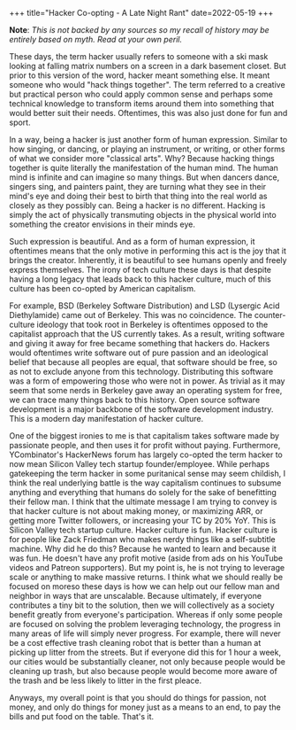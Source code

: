 +++
title="Hacker Co-opting - A Late Night Rant"
date=2022-05-19
+++

**Note**: _This is not backed by any sources so my recall of history may be entirely based on myth. Read at your own peril._

These days, the term hacker usually refers to someone with a ski mask looking at falling matrix numbers on a screen in a dark basement closet. But prior to this version of the word, hacker meant something else. It meant someone who would "hack things together". The term referred to a creative but practical person who could apply common sense and perhaps some technical knowledge to transform items around them into something that would better suit their needs. Oftentimes, this was also just done for fun and sport. 

In a way, being a hacker is just another form of human expression. Similar to how singing, or dancing, or playing an instrument, or writing, or other forms of what we consider more "classical arts". Why? Because hacking things together is quite literally the manifestation of the human mind. The human mind is infinite and can imagine so many things. But when dancers dance, singers sing, and painters paint, they are turning what they see in their mind's eye and doing their best to birth that thing into the real world as closely as they possibly can. Being a hacker is no different. Hacking is simply the act of physically transmuting objects in the physical world into something the creator envisions in their minds eye. 

Such expression is beautiful. And as a form of human expression, it oftentimes means that the only motive in performing this act is the joy that it brings the creator. Inherently, it is beautiful to see humans openly and freely express themselves. The irony of tech culture these days is that despite having a long legacy that leads back to this hacker culture, much of this culture has been co-opted by American capitalism. 

For example, BSD (Berkeley Software Distribution) and LSD (Lysergic Acid Diethylamide) came out of Berkeley. This was no coincidence. The counter-culture ideology that took root in Berkeley is oftentimes opposed to the capitalist approach that the US currently takes. As a result, writing software and giving it away for free became something that hackers do. Hackers would oftentimes write software out of pure passion and an ideological belief that because all peoples are equal, that software should be free, so as not to exclude anyone from this technology. Distributing this software was a form of empowering those who were not in power. As trivial as it may seem that some nerds in Berkeley gave away an operating system for free, we can trace many things back to this history. Open source software development is a major backbone of the software development industry. This is a modern day manifestation of hacker culture. 

One of the biggest ironies to me is that capitalism takes software made by passionate people, and then uses it for profit without paying. Furthermore, YCombinator's HackerNews forum has largely co-opted the term hacker to now mean Silicon Valley tech startup founder/employee. While perhaps gatekeeping the term hacker in some puritanical sense may seem childish, I think the real underlying battle is the way capitalism continues to subsume anything and everything that humans do solely for the sake of benefitting their fellow man. I think that the ultimate message I am trying to convey is that hacker culture is not about making money, or maximizing ARR, or getting more Twitter followers, or increasing your TC by 20% YoY. This is Silicon Valley tech startup culture. Hacker culture is fun. Hacker culture is for people like Zack Friedman who makes nerdy things like a self-subtitle machine. Why did he do this? Because he wanted to learn and because it was fun. He doesn't have any profit motive (aside from ads on his YouTube videos and Patreon supporters). But my point is, he is not trying to leverage scale or anything to make massive returns. I think what we should really be focused on moreso these days is how we can help out our fellow man and neighbor in ways that are unscalable. Because ultimately, if everyone contributes a tiny bit to the solution, then we will collectively as a society benefit greatly from everyone's participation. Whereas if only some people are focused on solving the problem leveraging technology, the progress in many areas of life will simply never progress. For example, there will never be a cost effective trash cleaning robot that is better than a human at picking up litter from the streets. But if everyone did this for 1 hour a week, our cities would be substantially cleaner, not only because people would be cleaning up trash, but also because people would become more aware of the trash and be less likely to litter in the first pleace.

Anyways, my overall point is that you should do things for passion, not money, and only do things for money just as a means to an end, to pay the bills and put food on the table. That's it.